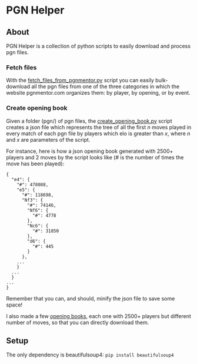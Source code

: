 # PGN Helper


## About
PGN Helper is a collection of python scripts to easily download and process pgn files.

### Fetch files
With the <a href="fetch_files_from_pgnmentor.py">fetch_files_from_pgnmentor.py</a> script you can easily bulk-download all the pgn files from one of the three  categories in which the website pgnmentor.com organizes them: by player, by opening, or by event.

### Create opening book
Given a folder (pgn/) of pgn files, the <a href="create_opening_book.py">create_opening_book.py</a> script creates a json file which represents the tree of all the first  <em>n</em> moves played in every match of each pgn file by players which elo is greater than <em>x</em>, where <em>n</em> and <em>x</em> are parameters of the script.

For instance, here is how a json opening book generated with 2500+ players and 2 moves by the script looks like (# is the number of times the move has been played):
```
{
  "e4": {
    "#": 478088,
    "e5": {
      "#": 118698,
      "Nf3": {
        "#": 74146,
        "Nf6": {
          "#": 4778
        },
        "Nc6": {
          "#": 31850
        },
        "d6": {
          "#": 445
        }
      },
    ...
    }
  ...
  }
...
}
```
Remember that you can, and should, minify the json file to save some space!


I also made a few <a href="opening_books/" >opening books</a>, each one with 2500+ players but different number of moves, so that you can directly download them.

## Setup
The only dependency is beautifulsoup4: ```pip install beautifulsoup4```
